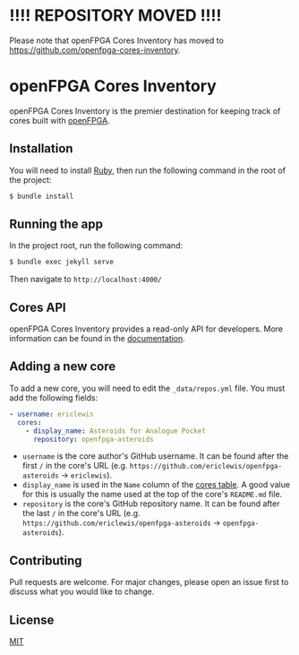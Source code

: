 # !!!! REPOSITORY MOVED !!!!
Please note that openFPGA Cores Inventory has moved to https://github.com/openfpga-cores-inventory.

# openFPGA Cores Inventory
openFPGA Cores Inventory is the premier destination for keeping track of cores built with [openFPGA](https://www.analogue.co/developer).

## Installation
You will need to install [Ruby](https://www.ruby-lang.org/en/documentation/installation/), then run the following command in the root of the project:

```bash
$ bundle install
```

## Running the app
In the project root, run the following command:

```bash
$ bundle exec jekyll serve
```

Then navigate to `http://localhost:4000/`

## Cores API
openFPGA Cores Inventory provides a read-only API for developers. More information can be found in the [documentation](_docs/v1.md).

## Adding a new core
To add a new core, you will need to edit the `_data/repos.yml` file. You must add the following fields:

```yaml
- username: ericlewis
  cores:
    - display_name: Asteroids for Analogue Pocket
      repository: openfpga-asteroids
```

- `username` is the core author's GitHub username. It can be found after the first `/` in the core's URL (e.g. `https://github.com/ericlewis/openfpga-asteroids` -> `ericlewis`).
- `display_name` is used in the `Name` column of the [cores table](https://joshcampbell191.github.io/openfpga-cores-inventory/analogue-pocket.html). A good value for this is usually the name used at the top of the core's `README.md` file.
- `repository` is the core's GitHub repository name. It can be found after the last `/` in the core's URL (e.g. `https://github.com/ericlewis/openfpga-asteroids` -> `openfpga-asteroids`).

## Contributing
Pull requests are welcome. For major changes, please open an issue first to discuss what you would like to change.

## License
[MIT](https://choosealicense.com/licenses/mit/)
